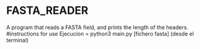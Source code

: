 # FASTA_READER
A program that reads a FASTA field, and prints the length of the headers.
#instructions for use
Ejecucion =  python3 main.py [fichero fasta] (desde el terminal)
